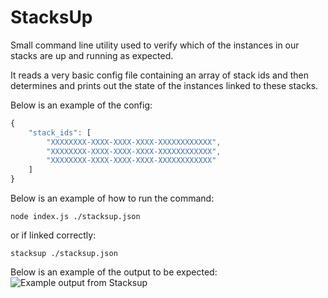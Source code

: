 # StacksUp
Small command line utility used to verify which of the instances in our stacks are up and running as expected.

It reads a very basic config file containing an array of stack ids and then determines and prints out the state of the instances linked to these stacks.

Below is an example of the config:

```js
{
    "stack_ids": [
        "XXXXXXXX-XXXX-XXXX-XXXX-XXXXXXXXXXXX",
        "XXXXXXXX-XXXX-XXXX-XXXX-XXXXXXXXXXXX",
        "XXXXXXXX-XXXX-XXXX-XXXX-XXXXXXXXXXXX"
    ]
}
```

Below is an example of how to run the command:

```
node index.js ./stacksup.json
```

or if linked correctly:

```
stacksup ./stacksup.json
```

Below is an example of the output to be expected:
![Example output from Stacksup](http://i.imgur.com/EkcVruP.png)
